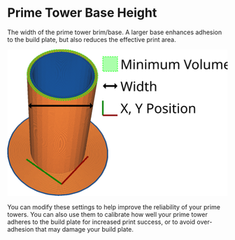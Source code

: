 Prime Tower Base Height
====
The width of the prime tower brim/base. A larger base enhances adhesion to the build plate, but also reduces the effective print area.

![Prime Tower Base Size](../images/prime_tower_56.svg)

You can modify these settings to help improve the reliability of your prime towers. You can also use them to calibrate how well your prime tower adheres to the build plate for increased print success, or to avoid over-adhesion that may damage your build plate.
